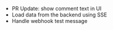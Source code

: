 - PR Update: show comment text in UI
- Load data from the backend using SSE
- Handle webhook test message